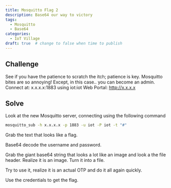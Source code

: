 ```yaml
---
title: Mosquitto Flag 2
description: Base64 our way to victory
tags:
  - Mosquitto
  - Base64
categories:
  - IoT Village
draft: true  # change to false when time to publish
---
```


## Challenge

See if you have the patience to scratch the itch; patience is key. Mosquitto bites are so annoying! Except, in this case.. you can become an admin. Connect at: x.x.x.x:1883 using iot:iot Web Portal: http://x.x.x.x

## Solve

Look at the new Mosquitto server, connecting using the following command

```sh
mosquitto_sub -h x.x.x.x -p 1883 -u iot -P iot -t "#"
```

Grab the text that looks like a flag.

Base64 decode the username and password.

Grab the giant base64 string that looks a lot like an image and look a the file header. Realize it is an image. Turn it into a file.

Try to use it, realize it is an actual OTP and do it all again quickly.

Use the credentials to get the flag.
